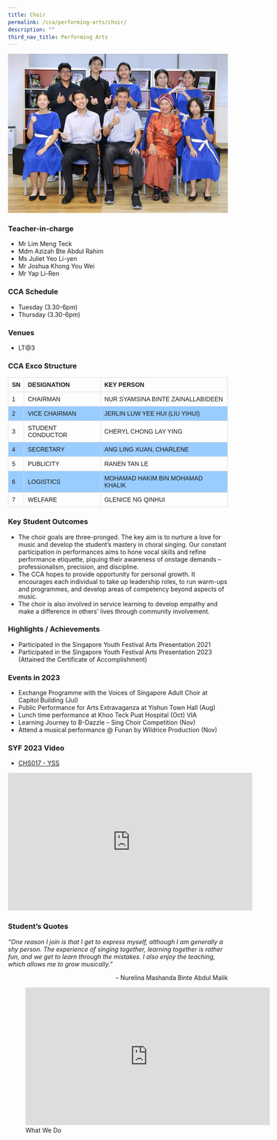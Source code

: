 ```yaml
---
title: Choir
permalink: /cca/performing-arts/choir/
description: ""
third_nav_title: Performing Arts
---
```

![](/images/StudDevelopment/CCAs/PerformingArts/Choir/choir_2023.JPG)

### Teacher-in-charge
* Mr Lim Meng Teck
* Mdm Azizah Bte Abdul Rahim
* Ms Juliet Yeo Li-yen
* Mr Joshua Khong You Wei
* Mr Yap Li-Ren


### CCA Schedule
* Tuesday (3.30-6pm)
* Thursday (3.30-6pm)


### Venues
* LT@3

### CCA Exco Structure

<style>
table {
  font-family: arial, sans-serif;
  border-collapse: collapse;
  width: 100%;
}

td, th {
  border: 1px solid #dddddd;
  text-align: left;
  padding: 8px;
}

tr:nth-child(even) {
  background-color: #99ccff;
}
</style>



| SN | DESIGNATION | KEY PERSON |
| -------- | -------- | -------- |
| 1     | CHAIRMAN     | NUR SYAMSINA BINTE ZAINALLABIDEEN     |
| 2     | VICE CHAIRMAN     | JERLIN LUW YEE HUI (LIU YIHUI)     |
| 3     | STUDENT CONDUCTOR     | CHERYL CHONG LAY YING     |
| 4    | SECRETARY     | ANG LING XUAN, CHARLENE   |
| 5    | PUBLICITY     | 	RANEN TAN LE     |
| 6    | LOGISTICS     | MOHAMAD HAKIM BIN MOHAMAD KHALIK     |
| 7    | WELFARE     | 	GLENICE NG QINHUI     |

### Key Student Outcomes

* The choir goals are three-pronged. The key aim is to nurture a love for music and develop the student’s mastery in choral singing. Our constant participation in performances aims to hone vocal skills and refine performance etiquette, piquing their awareness of onstage demands – professionalism, precision, and discipline.
* The CCA hopes to provide opportunity for personal growth. It encourages each individual to take up leadership roles, to run warm-ups and programmes, and develop areas of competency beyond aspects of music.
* The choir is also involved in service learning to develop empathy and make a difference in others’ lives through community involvement.


### Highlights / Achievements

* Participated in the Singapore Youth Festival Arts Presentation 2021
* Participated in the Singapore Youth Festival Arts Presentation 2023 (Attained the Certificate of Accomplishment)


### Events in 2023
* Exchange Programme with the Voices of Singapore Adult Choir at Capitol Building (Jul)
* Public Performance for Arts Extravaganza at Yishun Town Hall (Aug)
* Lunch time performance at Khoo Teck Puat Hospital (Oct) VIA
* Learning Journey to B-Dazzle – Sing Choir Competition (Nov)
* Attend a musical performance @ Funan by Wildrice Production (Nov)


### SYF 2023 Video
* [CHS017 - YSS](https://youtu.be/Z-QcT4Vs04A)

<iframe allowfullscreen="" allow="accelerometer; autoplay; clipboard-write; encrypted-media; gyroscope; picture-in-picture; web-share" frameborder="0" title="YouTube video player" src="https://www.youtube.com/embed/Z-QcT4Vs04A" height="315" width="560"></iframe>


### Student’s Quotes

*“One reason I join is that I get to express myself, although I am generally a shy person. The experience of singing together, learning together is rather fun, and we get to learn through the mistakes. I also enjoy the teaching, which allows me to grow musically.”*

<div style="text-align:right;">– Nurelina Mashanda Binte Abdul Malik</div>

<figure><iframe width="560" height="315" src="https://www.youtube.com/embed/VNNvCxgetwc" title="YouTube video player" frameborder="0" allow="accelerometer; autoplay; clipboard-write; encrypted-media; gyroscope; picture-in-picture; web-share" allowfullscreen=""></iframe><figcaption>What We Do</figcaption></figure>